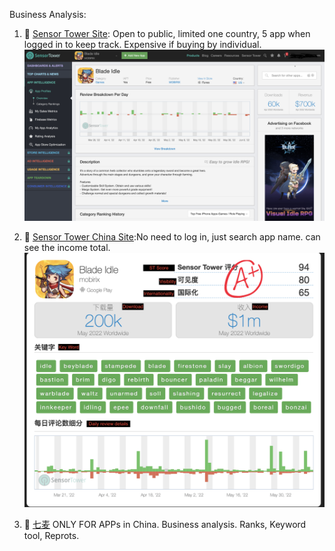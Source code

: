 Business Analysis:

1. 💚 [Sensor Tower Site](https://sensortower.com/): Open to public, limited one country, 5 app when logged in to keep track. Expensive if buying by individual.
![SenseTowerEnglish](IMGs/SenseTowerEnglish.png)


2. 💚 [Sensor Tower China Site](https://app.sensortower-china.com/?locale=zh-CN):No need to log in, just search app name. can see the income total.
![SenseTowerChina](IMGs/SenseTowerChina.png)


3. 💚 [七麦](https://www.qimai.cn/) ONLY FOR APPs in China. Business analysis.  Ranks, Keyword tool, Reprots.
